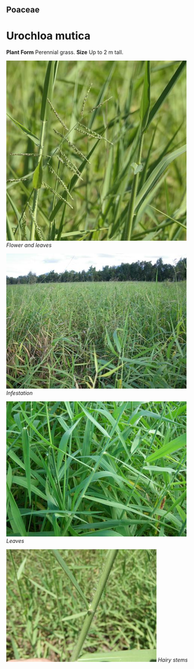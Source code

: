 ## Poaceae
# Urochloa mutica
 **Plant Form** Perennial grass. **Size** Up to 2 m tall.


![Flower and leaves](100112_P1122260.jpg)
 *Flower and leaves* 

![Infestation](6686_IMGP7437.jpg)
 *Infestation* 

![Leaves](6688_IMGP7443.jpg)
 *Leaves* 

![Hairy stems](60172_DSCF0034.jpg)
 *Hairy stems* 

